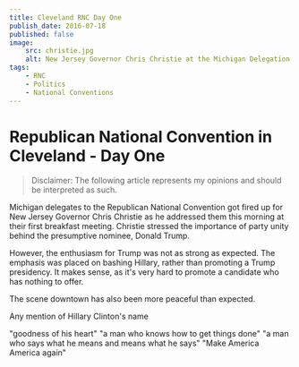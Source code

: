 ```yaml
---
title: Cleveland RNC Day One
publish_date: 2016-07-18
published: false
image:
    src: christie.jpg
    alt: New Jersey Governor Chris Christie at the Michigan Delegation Breakfast
tags:
    - RNC
    - Politics
    - National Conventions
---
```


# Republican National Convention in Cleveland - Day One

> Disclaimer: The following article represents my opinions and should be interpreted as such.

Michigan delegates to the Republican National Convention got fired up for New Jersey Governor Chris Christie as he addressed them this morning at their first breakfast meeting. Christie stressed the importance of party unity behind the presumptive nominee, Donald Trump. 

However, the enthusiasm for Trump was not as strong as expected. The emphasis was placed on bashing Hillary, rather than promoting a Trump presidency. It makes sense, as it's very hard to promote a candidate who has nothing to offer.

The scene downtown has also been more peaceful than expected.

Any mention of Hillary Clinton's name

"goodness of his heart"
"a man who knows how to get things done"
"a man who says what he means and means what he says"
"Make America America again"